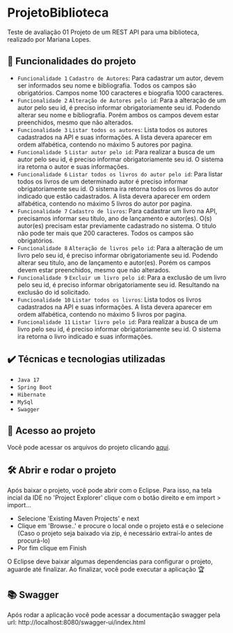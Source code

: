 # ProjetoBiblioteca
Teste de avaliação 01
Projeto de um REST API para uma biblioteca, realizado por Mariana Lopes.

## 🔨 Funcionalidades do projeto

- `Funcionalidade 1` `Cadastro de Autores`: Para cadastrar um autor, devem ser informados seu nome e bibliografia. Todos os campos são obrigatórios. Campos nome 100 caracteres e biografia 1000 caracteres. 
- `Funcionalidade 2` `Alteração de Autores pelo id`: Para a alteração de um autor pelo seu id, é preciso informar obrigatoriamente seu id. Podendo alterar seu nome e bibliografia. Porém ambos os campos devem estar preenchidos, mesmo que não alterados. 
- `Funcionalidade 3` `Listar todos os autores`: Lista todos os autores cadastrados na API e suas informações.	A lista devera aparecer em ordem alfabética, contendo no máximo 5 autores por pagina.
- `Funcionalidade 5` `Listar autor pelo id`: Para realizar a busca de um autor pelo seu id, é preciso informar obrigatoriamente seu id. O sistema ira retorna o autor e suas informações.
- `Funcionalidade 6` `Listar todos os livros do autor pelo id`: Para listar todos os livros de um determinado autor é preciso informar obrigatoriamente seu id. O sistema ira retorna todos os livros do autor indicado que estão cadastrados. A lista devera aparecer em ordem alfabética, contendo no máximo 5 livros do autor por pagina.
- `Funcionalidade 7` `Cadastro de livros`: Para cadastrar um livro na API, precisamos informar seu título, ano de lançamento e autor(es). O(s) autor(es) precisam estar previamente cadastrado no sistema. O titulo não pode ter mais que 200 caracteres. Todos os campos são obrigatórios.
- `Funcionalidade 8` `Alteração de livros pelo id`: Para a alteração de um livro pelo seu id, é preciso informar obrigatoriamente seu id. Podendo alterar seu titulo, ano de lançamento e autor(es). Porém os campos devem estar preenchidos, mesmo que não alterados. 
- `Funcionalidade 9` `Excluir um livro pelo id`: Para a exclusão de um livro pelo seu id, é preciso informar obrigatoriamente seu id. Resultando na exclusão do id solicitado.
- `Funcionalidade 10` `Listar todos os livros`: Lista todos os livros cadastrados na API e suas informações. A lista devera aparecer em ordem alfabética, contendo no máximo 5 livros por pagina.
- `Funcionalidade 11` `Listar livro pelo id`: Para realizar a busca de um livro pelo seu id, é preciso informar obrigatoriamente seu id. O sistema ira retorna o livro indicado e suas informações.

## ✔️ Técnicas e tecnologias utilizadas

- ``Java 17``
- ``Spring Boot``
- ``Hibernate``
- ``MySql``
- ``Swagger``

## 📁 Acesso ao projeto
Você pode acessar os arquivos do projeto clicando [aqui](https://github.com/MarianaLopes15/ProjetoBiblioteca/tree/main/biblioteca/src).


## 🛠️ Abrir e rodar o projeto

Após baixar o projeto, você pode abrir com o Eclipse. 
Para isso, na tela incial da IDE no 'Project Explorer' clique com o botão direito e em import > import...

- Selecione 'Existing Maven Projects' e next
- Clique em 'Browse..' e procure o local onde o projeto está e o selecione (Caso o projeto seja baixado via zip, é necessário extraí-lo antes de procurá-lo)
- Por fim clique em Finish

O Eclipse deve baixar algumas dependencias para configurar o projeto, aguarde até finalizar. Ao finalizar, você pode executar a aplicação 🏆 

## 📚 Swagger
Após rodar a aplicação você pode acessar a documentação swagger pela url: http://localhost:8080/swagger-ui/index.html
